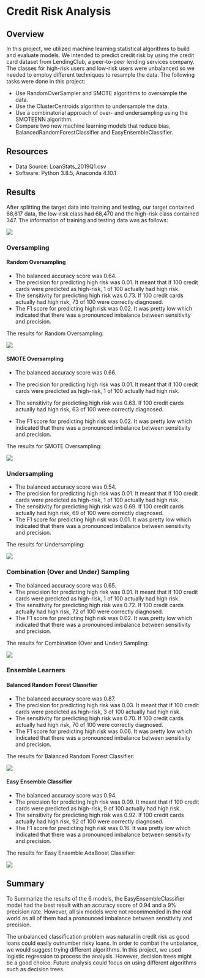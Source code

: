 # Credit Risk Analysis

## Overview

In this project, we utilized machine learning statistical algorithms to build and evaluate models. We intended to predict credit risk by using the credit card dataset from LendingClub, a peer-to-peer lending services company. The classes for high-risk users and low-risk users were unbalanced so we needed to employ different techniques to resample the data.
The following tasks were done in this project:

- Use RandomOverSampler and SMOTE algorithms to oversample the data.
- Use the ClusterCentroids algorithm to undersample the data.
- Use a combinatorial approach of over- and undersampling using the SMOTEENN algorithm.
- Compare two new machine learning models that reduce bias, BalancedRandomForestClassifier and EasyEnsembleClassifier.

## Resources

- Data Source: LoanStats_2019Q1.csv
- Software: Python 3.8.5, Anaconda 4.10.1

## Results

After splitting the target data into training and testing, our target contained 68,817 data, the low-risk class had 68,470 and the high-risk class contained 347.
The information of training and testing data was as follows:

![](Results/Pic1.png)

### Oversampling

#### Random Oversampling

- The balanced accuracy score was 0.64.
- The precision for predicting high risk was 0.01. It meant that if 100 credit cards were predicted as high-risk, 1 of 100 actually had high risk.
- The sensitivity for predicting high risk was 0.73. If 100 credit cards actually had high risk, 73 of 100 were correctly diagnosed.
- The F1 score for predicting high risk was 0.02. It was pretty low which indicated that there was a pronounced imbalance between sensitivity and precision.

The results for Random Oversampling:

![](Results/Pic2.png)

#### SMOTE Oversampling

- The balanced accuracy score was 0.66.
- The precision for predicting high risk was 0.01. It meant that if 100 credit cards were predicted as high-risk, 1 of 100 actually had high risk.
- The sensitivity for predicting high risk was 0.63. If 100 credit cards actually had high risk, 63 of 100 were correctly diagnosed.

- The F1 score for predicting high risk was 0.02. It was pretty low which indicated that there was a pronounced imbalance between sensitivity and precision.

The results for SMOTE Oversampling:

![](Results/Pic3.png)

### Undersampling

- The balanced accuracy score was 0.54.
- The precision for predicting high risk was 0.01. It meant that if 100 credit cards were predicted as high-risk, 1 of 100 actually had high risk.
- The sensitivity for predicting high risk was 0.69. If 100 credit cards actually had high risk, 69 of 100 were correctly diagnosed.
- The F1 score for predicting high risk was 0.01. It was pretty low which indicated that there was a pronounced imbalance between sensitivity and precision.

The results for Undersampling:

![](Results/Pic4.png)

### Combination (Over and Under) Sampling

- The balanced accuracy score was 0.65.
- The precision for predicting high risk was 0.01. It meant that if 100 credit cards were predicted as high-risk, 1 of 100 actually had high risk.
- The sensitivity for predicting high risk was 0.72. If 100 credit cards actually had high risk, 72 of 100 were correctly diagnosed.
- The F1 score for predicting high risk was 0.02. It was pretty low which indicated that there was a pronounced imbalance between sensitivity and precision.

The results for Combination (Over and Under) Sampling:

![](Results/Pic5.png)

### Ensemble Learners

#### Balanced Random Forest Classifier

- The balanced accuracy score was 0.87.
- The precision for predicting high risk was 0.03. It meant that if 100 credit cards were predicted as high-risk, 3 of 100 actually had high risk.
- The sensitivity for predicting high risk was 0.70. If 100 credit cards actually had high risk, 70 of 100 were correctly diagnosed.
- The F1 score for predicting high risk was 0.06. It was pretty low which indicated that there was a pronounced imbalance between sensitivity and precision.

The results for Balanced Random Forest Classifier:

![](Results/Pic6.png)

#### Easy Ensemble Classifier

- The balanced accuracy score was 0.94.
- The precision for predicting high risk was 0.09. It meant that if 100 credit cards were predicted as high-risk, 9 of 100 actually had high risk.
- The sensitivity for predicting high risk was 0.92. If 100 credit cards actually had high risk, 92 of 100 were correctly diagnosed.
- The F1 score for predicting high risk was 0.16. It was pretty low which indicated that there was a pronounced imbalance between sensitivity and precision.

The results for Easy Ensemble AdaBoost Classifier:

![](Results/Pic7.png)

## Summary

To Summarize the results of the 6 models, the EasyEnsembleClassifier model had the best result with an accuracy score of 0.94 and a 9% precision rate. However, all six models were not recommended in the real world as all of them had a pronounced imbalance between sensitivity and precision.

The unbalanced classification problem was natural in credit risk as good loans could easily outnumber risky loans. In order to combat the unbalance, we would suggest trying different algorithms. In this project, we used logistic regression to process the analysis. However, decision trees might be a good choice. Future analysis could focus on using different algorithms such as decision trees.
